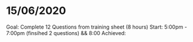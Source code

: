 # 15/06/2020
Goal: Complete 12 Questions from training sheet (8 hours)
Start: 5:00pm - 7:00pm (finsihed 2 questions) && 8:00
Achieved: 
